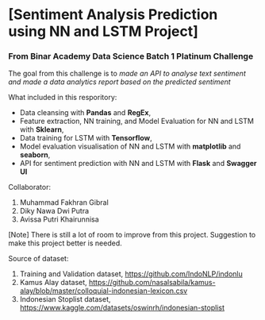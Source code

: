 # [Sentiment Analysis Prediction using NN and LSTM Project]

### From Binar Academy Data Science Batch 1 Platinum Challenge

The goal from this challenge is to *made an API to analyse text sentiment and made a data analytics report based on the predicted sentiment*

What included in this resporitory:
- Data cleansing with **Pandas** and **RegEx**,
- Feature extraction, NN training, and Model Evaluation for NN and LSTM with **Sklearn**,
- Data training for LSTM with **Tensorflow**,
- Model evaluation visualisation of NN and LSTM with **matplotlib** and **seaborn**,
- API for sentiment prediction with NN and LSTM with **Flask** and **Swagger UI**

Collaborator:
1. Muhammad Fakhran Gibral
2. Diky Nawa Dwi Putra
3. Avissa Putri Khairunnisa

[Note]
There is still a lot of room to improve from this project. Suggestion to make this project better is needed. 

Source of dataset:
1. Training and Validation dataset, https://github.com/IndoNLP/indonlu 
2. Kamus Alay dataset, https://github.com/nasalsabila/kamus-alay/blob/master/colloquial-indonesian-lexicon.csv 
3. Indonesian Stoplist dataset, https://www.kaggle.com/datasets/oswinrh/indonesian-stoplist
